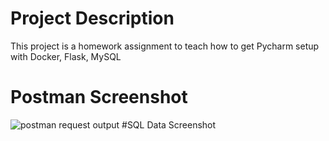 # Project Description
This project is a homework assignment to teach how to get Pycharm setup with Docker, Flask, MySQL

# Postman Screenshot
![postman request output](screenshots/postman.png)
#SQL Data Screenshot